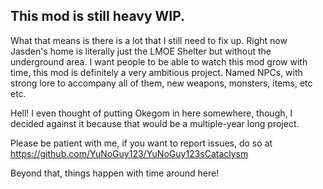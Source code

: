 ## This mod is still heavy WIP.

What that means is there is a lot that I still need to fix up. Right now Jasden's home is literally just the LMOE Shelter but without the underground area.
I want people to be able to watch this mod grow with time, this mod is definitely a very ambitious project.
Named NPCs, with strong lore to accompany all of them, new weapons, monsters, items, etc etc.

Hell! I even thought of putting Okegom in here somewhere, though, I decided against it because that would be a multiple-year long project.

Please be patient with me, if you want to report issues, do so at https://github.com/YuNoGuy123/YuNoGuy123sCataclysm

Beyond that, things happen with time around here!
